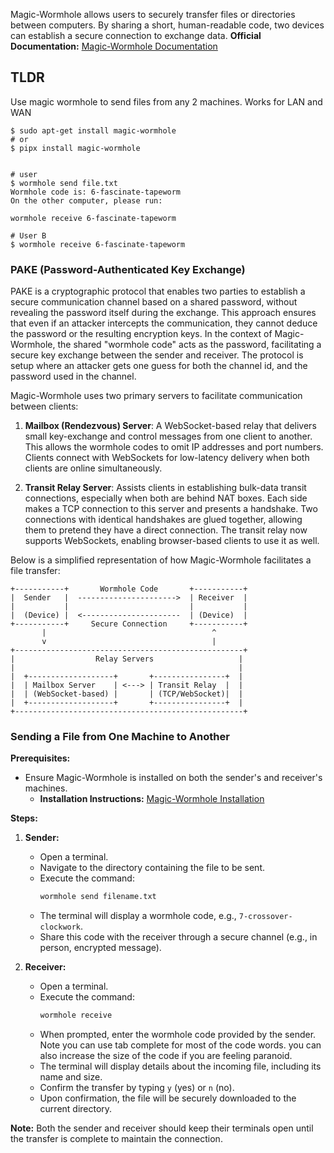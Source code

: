 

Magic-Wormhole allows users to securely transfer files or directories between computers. By sharing a short, human-readable code, two devices can establish a secure connection to exchange data.
**Official Documentation:** [Magic-Wormhole Documentation](https://magic-wormhole.readthedocs.io/en/latest/)

## TLDR
Use magic wormhole to send files from any 2 machines. Works for LAN and WAN

```
$ sudo apt-get install magic-wormhole
# or 
$ pipx install magic-wormhole


# user 
$ wormhole send file.txt
Wormhole code is: 6-fascinate-tapeworm
On the other computer, please run:

wormhole receive 6-fascinate-tapeworm

# User B 
$ wormhole receive 6-fascinate-tapeworm
```

### PAKE (Password-Authenticated Key Exchange)

PAKE is a cryptographic protocol that enables two parties to establish a secure communication channel based on a shared password, without revealing the password itself during the exchange. This approach ensures that even if an attacker intercepts the communication, they cannot deduce the password or the resulting encryption keys. In the context of Magic-Wormhole, the shared "wormhole code" acts as the password, facilitating a secure key exchange between the sender and receiver.  The protocol is setup where an attacker gets one guess for both the channel id, and the password used in the channel.

Magic-Wormhole uses two primary servers to facilitate communication between clients:

1. **Mailbox (Rendezvous) Server**: A WebSocket-based relay that delivers small key-exchange and control messages from one client to another. This allows the wormhole codes to omit IP addresses and port numbers. Clients connect with WebSockets for low-latency delivery when both clients are online simultaneously. 

2. **Transit Relay Server**: Assists clients in establishing bulk-data transit connections, especially when both are behind NAT boxes. Each side makes a TCP connection to this server and presents a handshake. Two connections with identical handshakes are glued together, allowing them to pretend they have a direct connection. The transit relay now supports WebSockets, enabling browser-based clients to use it as well. 

Below is a simplified representation of how Magic-Wormhole facilitates a file transfer:

```
+-----------+       Wormhole Code       +-----------+
|  Sender   |  ---------------------->  | Receiver  |
|           |                           |           |
|  (Device) |  <----------------------  | (Device)  |
+-----------+     Secure Connection     +-----------+
       |                                     ^
       v                                     |
+---------------------------------------------------+
|                  Relay Servers                   |
|                                                  |
|  +-------------------+       +----------------+  |
|  | Mailbox Server    | <---> | Transit Relay  |  |
|  | (WebSocket-based) |       | (TCP/WebSocket)|  |
|  +-------------------+       +----------------+  |
+---------------------------------------------------+
```

###  Sending a File from One Machine to Another

**Prerequisites:**

- Ensure Magic-Wormhole is installed on both the sender's and receiver's machines.
  - **Installation Instructions:** [Magic-Wormhole Installation](https://magic-wormhole.readthedocs.io/en/latest/welcome.html)

**Steps:**

1. **Sender:**
   - Open a terminal.
   - Navigate to the directory containing the file to be sent.
   - Execute the command:
     ```bash
     wormhole send filename.txt
     ```
   - The terminal will display a wormhole code, e.g., `7-crossover-clockwork`.
   - Share this code with the receiver through a secure channel (e.g., in person, encrypted message).

2. **Receiver:**
   - Open a terminal.
   - Execute the command:
     ```bash
     wormhole receive
     ```
   - When prompted, enter the wormhole code provided by the sender. Note you can use tab complete for most of the code words. you can also increase the size of the code if you are feeling paranoid.
   - The terminal will display details about the incoming file, including its name and size.
   - Confirm the transfer by typing `y` (yes) or `n` (no).
   - Upon confirmation, the file will be securely downloaded to the current directory.

**Note:** Both the sender and receiver should keep their terminals open until the transfer is complete to maintain the connection.
